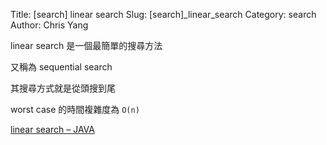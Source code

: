 Title: [search] linear search
Slug: [search]_linear_search
Category: search
Author: Chris Yang


linear search 是一個最簡單的搜尋方法

又稱為 sequential search

其搜尋方式就是從頭搜到尾

worst case 的時間複雜度為 <code>O(n)</code>

<a href="https://github.com/yljh21328/code_example/blob/master/SEARCH/linear_search/linear_search.java" target="_blank">linear search – JAVA</a>
